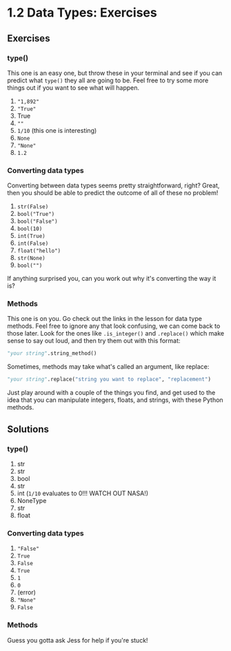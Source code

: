 # 1.2 Data Types: Exercises

## Exercises

### type()

This one is an easy one, but throw these in your terminal and see if you can predict what `type()` they all are going to be. Feel free to try some more things out if you want to see what will happen.

1. `"1,892"`
1. `"True"`
1. True
1. `""`
1. `1/10` (this one is interesting)
1. `None`
1. `"None"`
1. `1.2`

### Converting data types

Converting between data types seems pretty straightforward, right? Great, then you should be able to predict the outcome of all of these no problem!

1. `str(False)`
1. `bool("True")`
1. `bool("False")`
1. `bool(10)`
1. `int(True)`
1. `int(False)`
1. `float("hello")`
1. `str(None)`
1. `bool("")`

If anything surprised you, can you work out why it's converting the way it is?

### Methods

This one is on you.  Go check out the links in the lesson for data type methods.  Feel free to ignore any that look confusing, we can come back to those later.  Look for the ones like `.is_integer()` and `.replace()` which make sense to say out loud, and then try them out with this format:

```python
"your string".string_method()
```

Sometimes, methods may take what's called an argument, like replace:

```python
"your string".replace("string you want to replace", "replacement")
```

Just play around with a couple of the things you find, and get used to the idea that you can manipulate integers, floats, and strings, with these Python methods.

## Solutions

### type()

1. str
1. str
1. bool
1. str
1. int  (`1/10` evaluates to 0!!! WATCH OUT NASA!)
1. NoneType
1. str
1. float

### Converting data types

1. `"False"`
1. `True`
1. `False`
1. `True`
1. `1`
1. `0`
1. (error)
1. `"None"`
1. `False`

### Methods

Guess you gotta ask Jess for help if you're stuck!

